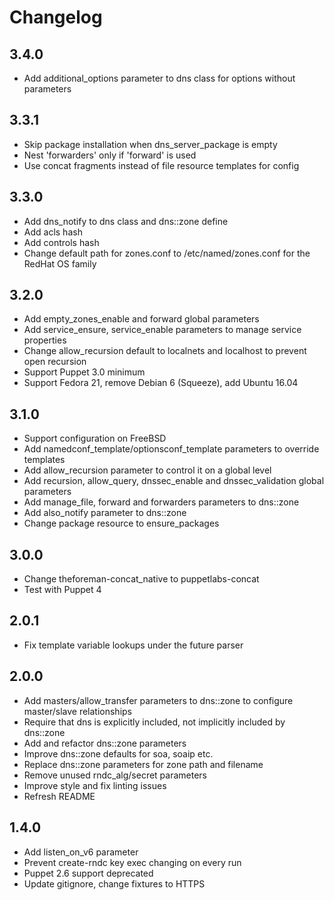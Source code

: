 # Changelog

## 3.4.0

* Add additional_options parameter to dns class for options without parameters

## 3.3.1

* Skip package installation when dns_server_package is empty
* Nest 'forwarders' only if 'forward' is used
* Use concat fragments instead of file resource templates for config

## 3.3.0

* Add dns_notify to dns class and dns::zone define
* Add acls hash
* Add controls hash
* Change default path for zones.conf to /etc/named/zones.conf for the RedHat
  OS family

## 3.2.0
* Add empty_zones_enable and forward global parameters
* Add service_ensure, service_enable parameters to manage service properties
* Change allow_recursion default to localnets and localhost to prevent open
  recursion
* Support Puppet 3.0 minimum
* Support Fedora 21, remove Debian 6 (Squeeze), add Ubuntu 16.04

## 3.1.0
* Support configuration on FreeBSD
* Add namedconf_template/optionsconf_template parameters to override templates
* Add allow_recursion parameter to control it on a global level
* Add recursion, allow_query, dnssec_enable and dnssec_validation global
  parameters
* Add manage_file, forward and forwarders parameters to dns::zone
* Add also_notify parameter to dns::zone
* Change package resource to ensure_packages

## 3.0.0
* Change theforeman-concat_native to puppetlabs-concat
* Test with Puppet 4

## 2.0.1
* Fix template variable lookups under the future parser

## 2.0.0
* Add masters/allow_transfer parameters to dns::zone to configure master/slave
  relationships
* Require that dns is explicitly included, not implicitly included by dns::zone
* Add and refactor dns::zone parameters
* Improve dns::zone defaults for soa, soaip etc.
* Replace dns::zone parameters for zone path and filename
* Remove unused rndc_alg/secret parameters
* Improve style and fix linting issues
* Refresh README

## 1.4.0
* Add listen_on_v6 parameter
* Prevent create-rndc key exec changing on every run
* Puppet 2.6 support deprecated
* Update gitignore, change fixtures to HTTPS
